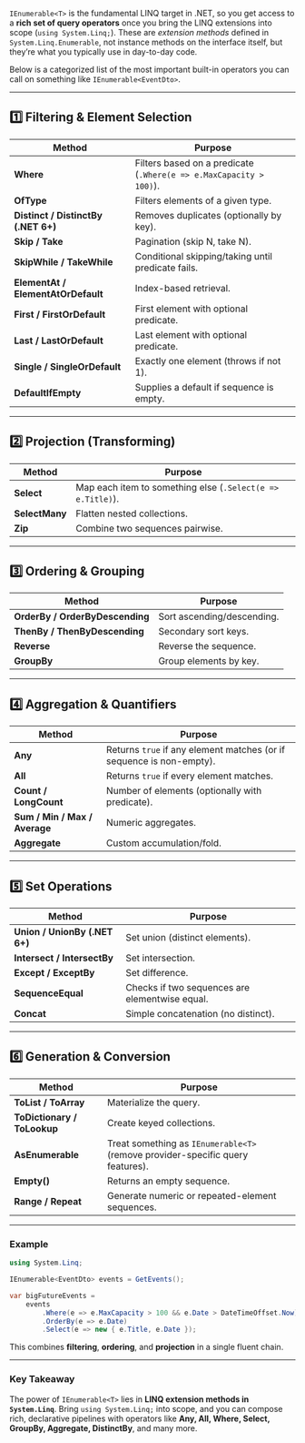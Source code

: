 `IEnumerable<T>` is the fundamental LINQ target in .NET, so you get access to a **rich set of query operators** once you bring the LINQ extensions into scope (`using System.Linq;`).
These are *extension methods* defined in `System.Linq.Enumerable`, not instance methods on the interface itself, but they’re what you typically use in day-to-day code.

Below is a categorized list of the most important built-in operators you can call on something like
`IEnumerable<EventDto>`.

---

## 1️⃣ Filtering & Element Selection

| Method                              | Purpose                                                            |
| ----------------------------------- | ------------------------------------------------------------------ |
| **Where**                           | Filters based on a predicate (`.Where(e => e.MaxCapacity > 100)`). |
| **OfType<T>**                       | Filters elements of a given type.                                  |
| **Distinct / DistinctBy (.NET 6+)** | Removes duplicates (optionally by key).                            |
| **Skip / Take**                     | Pagination (skip N, take N).                                       |
| **SkipWhile / TakeWhile**           | Conditional skipping/taking until predicate fails.                 |
| **ElementAt / ElementAtOrDefault**  | Index-based retrieval.                                             |
| **First / FirstOrDefault**          | First element with optional predicate.                             |
| **Last / LastOrDefault**            | Last element with optional predicate.                              |
| **Single / SingleOrDefault**        | Exactly one element (throws if not 1).                             |
| **DefaultIfEmpty**                  | Supplies a default if sequence is empty.                           |

---

## 2️⃣ Projection (Transforming)

| Method         | Purpose                                                    |
| -------------- | ---------------------------------------------------------- |
| **Select**     | Map each item to something else (`.Select(e => e.Title)`). |
| **SelectMany** | Flatten nested collections.                                |
| **Zip**        | Combine two sequences pairwise.                            |

---

## 3️⃣ Ordering & Grouping

| Method                          | Purpose                    |
| ------------------------------- | -------------------------- |
| **OrderBy / OrderByDescending** | Sort ascending/descending. |
| **ThenBy / ThenByDescending**   | Secondary sort keys.       |
| **Reverse**                     | Reverse the sequence.      |
| **GroupBy**                     | Group elements by key.     |

---

## 4️⃣ Aggregation & Quantifiers

| Method                        | Purpose                                                              |
| ----------------------------- | -------------------------------------------------------------------- |
| **Any**                       | Returns `true` if any element matches (or if sequence is non-empty). |
| **All**                       | Returns `true` if every element matches.                             |
| **Count / LongCount**         | Number of elements (optionally with predicate).                      |
| **Sum / Min / Max / Average** | Numeric aggregates.                                                  |
| **Aggregate**                 | Custom accumulation/fold.                                            |

---

## 5️⃣ Set Operations

| Method                        | Purpose                                        |
| ----------------------------- | ---------------------------------------------- |
| **Union / UnionBy (.NET 6+)** | Set union (distinct elements).                 |
| **Intersect / IntersectBy**   | Set intersection.                              |
| **Except / ExceptBy**         | Set difference.                                |
| **SequenceEqual**             | Checks if two sequences are elementwise equal. |
| **Concat**                    | Simple concatenation (no distinct).            |

---

## 6️⃣ Generation & Conversion

| Method                      | Purpose                                                                        |
| --------------------------- | ------------------------------------------------------------------------------ |
| **ToList / ToArray**        | Materialize the query.                                                         |
| **ToDictionary / ToLookup** | Create keyed collections.                                                      |
| **AsEnumerable**            | Treat something as `IEnumerable<T>` (remove provider-specific query features). |
| **Empty<T>()**              | Returns an empty sequence.                                                     |
| **Range / Repeat**          | Generate numeric or repeated-element sequences.                                |

---

### Example

```csharp
using System.Linq;

IEnumerable<EventDto> events = GetEvents();

var bigFutureEvents =
    events
        .Where(e => e.MaxCapacity > 100 && e.Date > DateTimeOffset.Now)
        .OrderBy(e => e.Date)
        .Select(e => new { e.Title, e.Date });
```

This combines **filtering**, **ordering**, and **projection** in a single fluent chain.

---

### Key Takeaway

The power of `IEnumerable<T>` lies in **LINQ extension methods in `System.Linq`**.
Bring `using System.Linq;` into scope, and you can compose rich, declarative pipelines with operators like **Any, All, Where, Select, GroupBy, Aggregate, DistinctBy**, and many more.
